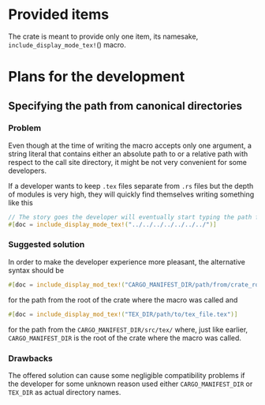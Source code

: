 # Provided items

The crate is meant to provide only one item, its namesake, `include_display_mode_tex!`() macro.

# Plans for the development

## Specifying the path from canonical directories

### Problem

Even though at the time of writing the macro accepts only one argument, a string literal 
that contains either an absolute path to or a relative path with respect to the call site directory,
it might be not very convenient for some developers.

If a developer wants to keep `.tex` files separate from `.rs` files but the depth of modules
is very high, they will quickly find themselves writing something like this

```rust
// The story goes the developer will eventually start typing the path from the crate root
#[doc = include_display_mode_tex!("../../../../../../../")]
```

### Suggested solution

In order to make the developer experience more pleasant, the alternative syntax should be

```rust
#[doc = include_display_mod_tex!("CARGO_MANIFEST_DIR/path/from/crate_root/tex_file.tex")]
```

for the path from the root of the crate where the macro was called and

```rust
#[doc = include_display_mod_tex!("TEX_DIR/path/to/tex_file.tex")]
```

for the path from the `CARGO_MANIFEST_DIR/src/tex/` where, just like earlier, `CARGO_MANIFEST_DIR`
is the root of the crate where the macro was called.

### Drawbacks

The offered solution can cause some negligible compatibility problems if the developer for some
unknown reason used either `CARGO_MANIFEST_DIR` or `TEX_DIR` as actual directory names.